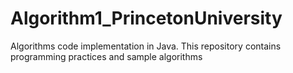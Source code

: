 # Algorithm1_PrincetonUniversity
Algorithms code implementation in Java. This repository contains programming practices and sample algorithms
